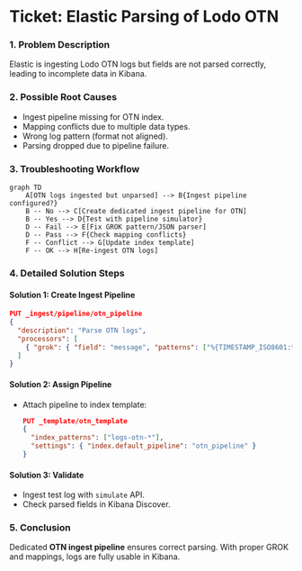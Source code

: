 # Ticket: Elastic Parsing of Lodo OTN



### 1. Problem Description
Elastic is ingesting Lodo OTN logs but fields are not parsed correctly, leading to incomplete data in Kibana.

### 2. Possible Root Causes
- Ingest pipeline missing for OTN index.
- Mapping conflicts due to multiple data types.
- Wrong log pattern (format not aligned).
- Parsing dropped due to pipeline failure.

### 3. Troubleshooting Workflow
```mermaid
graph TD
    A[OTN logs ingested but unparsed] --> B{Ingest pipeline configured?}
    B -- No --> C[Create dedicated ingest pipeline for OTN]
    B -- Yes --> D{Test with pipeline simulator}
    D -- Fail --> E[Fix GROK pattern/JSON parser]
    D -- Pass --> F{Check mapping conflicts}
    F -- Conflict --> G[Update index template]
    F -- OK --> H[Re-ingest OTN logs]
```

### 4. Detailed Solution Steps

#### Solution 1: Create Ingest Pipeline
```json
PUT _ingest/pipeline/otn_pipeline
{
  "description": "Parse OTN logs",
  "processors": [
    { "grok": { "field": "message", "patterns": ["%{TIMESTAMP_ISO8601:timestamp} %{WORD:component} %{LOGLEVEL:level} %{GREEDYDATA:msg}"] } }
  ]
}
```

#### Solution 2: Assign Pipeline
- Attach pipeline to index template:
  ```json
  PUT _template/otn_template
  {
    "index_patterns": ["logs-otn-*"],
    "settings": { "index.default_pipeline": "otn_pipeline" }
  }
  ```

#### Solution 3: Validate
- Ingest test log with `simulate` API.
- Check parsed fields in Kibana Discover.

### 5. Conclusion
Dedicated **OTN ingest pipeline** ensures correct parsing. With proper GROK and mappings, logs are fully usable in Kibana.

